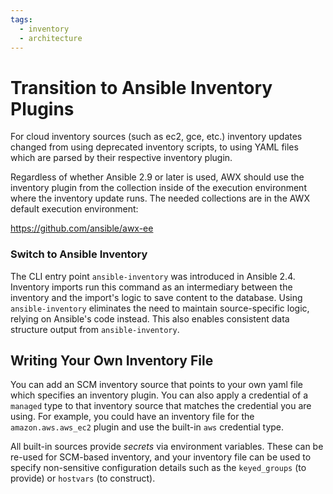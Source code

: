 ```yaml
---
tags:
  - inventory
  - architecture
---
```

# Transition to Ansible Inventory Plugins

For cloud inventory sources (such as ec2, gce, etc.) inventory updates changed from using deprecated inventory scripts, to using YAML files which are parsed by their respective inventory plugin.

Regardless of whether Ansible 2.9 or later is used, AWX should use the inventory plugin from the collection inside of the execution environment where the inventory update runs. The needed collections are in the AWX default execution environment:

https://github.com/ansible/awx-ee


### Switch to Ansible Inventory

The CLI entry point `ansible-inventory` was introduced in Ansible 2.4. Inventory imports run this command as an intermediary between the inventory and the import's logic to save content to the database. Using `ansible-inventory` eliminates the need to maintain source-specific logic, relying on Ansible's code instead. This also enables consistent data structure output from `ansible-inventory`.


## Writing Your Own Inventory File

You can add an SCM inventory source that points to your own yaml file which specifies an inventory plugin. You can also apply a credential of a `managed` type to that inventory source that matches the credential you are using. For example, you could have an inventory file for the `amazon.aws.aws_ec2` plugin and use the built-in `aws` credential type.

All built-in sources provide _secrets_ via environment variables.  These can be re-used for SCM-based inventory, and your inventory file can be used to specify non-sensitive configuration details such as the `keyed_groups` (to provide) or `hostvars` (to construct).
